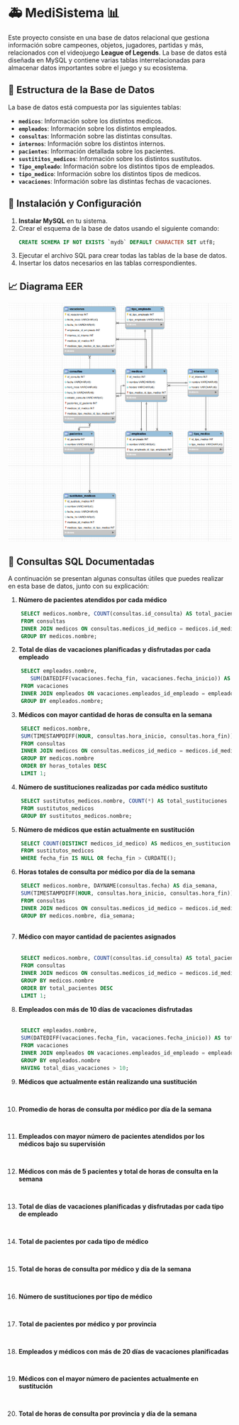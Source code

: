 # 🚑 MediSistema 📊

Este proyecto consiste en una base de datos relacional que gestiona información sobre campeones, objetos, jugadores, partidas y más, relacionados con el videojuego **League of Legends**. La base de datos está diseñada en MySQL y contiene varias tablas interrelacionadas para almacenar datos importantes sobre el juego y su ecosistema.

## 📁 Estructura de la Base de Datos

La base de datos está compuesta por las siguientes tablas:

- **`medicos`**: Información sobre los distintos medicos.
- **`empleados`**: Información sobre los distintos empleados.
- **`consultas`**: Información sobre las distintas consultas.
- **`internos`**: Información sobre los distintos internos.
- **`pacientes`**: Información detallada sobre los pacientes.
- **`sustititos_medicos`**: Información sobre los distintos sustitutos.
- **`Tipo_empleado`**: Información sobre los distintos tipos de empleados.
- **`tipo_medico`**: Información sobre los distintos tipos de medicos.
- **`vacaciones`**: Información sobre las distintas fechas de vacaciones.

## 🚀 Instalación y Configuración

1. **Instalar MySQL** en tu sistema.
2. Crear el esquema de la base de datos usando el siguiente comando:
    ```sql
    CREATE SCHEMA IF NOT EXISTS `mydb` DEFAULT CHARACTER SET utf8;
    ```
3. Ejecutar el archivo SQL para crear todas las tablas de la base de datos.
4. Insertar los datos necesarios en las tablas correspondientes.

## 📈 Diagrama EER
![Diagrama EER](diagrama_EER_MediSistema.png)


## 📝 Consultas SQL Documentadas

A continuación se presentan algunas consultas útiles que puedes realizar en esta base de datos, junto con su explicación:

1. **Número de pacientes atendidos por cada médico**



```sql
    SELECT medicos.nombre, COUNT(consultas.id_consulta) AS total_pacientes
    FROM consultas
    INNER JOIN medicos ON consultas.medicos_id_medico = medicos.id_medico
    GROUP BY medicos.nombre;

```



2. **Total de días de vacaciones planificadas y disfrutadas por cada empleado**

```sql
    SELECT empleados.nombre, 
       SUM(DATEDIFF(vacaciones.fecha_fin, vacaciones.fecha_inicio)) AS total_dias_vacaciones
    FROM vacaciones
    INNER JOIN empleados ON vacaciones.empleados_id_empleado = empleados.id_empleado
    GROUP BY empleados.nombre;


```



3. **Médicos con mayor cantidad de horas de consulta en la semana**



```sql
    SELECT medicos.nombre, 
    SUM(TIMESTAMPDIFF(HOUR, consultas.hora_inicio, consultas.hora_fin)) AS horas_totales
    FROM consultas
    INNER JOIN medicos ON consultas.medicos_id_medico = medicos.id_medico
    GROUP BY medicos.nombre
    ORDER BY horas_totales DESC
    LIMIT 1;


```



4.  **Número de sustituciones realizadas por cada médico sustituto**



```sql
    SELECT sustitutos_medicos.nombre, COUNT(*) AS total_sustituciones
    FROM sustitutos_medicos
    GROUP BY sustitutos_medicos.nombre;
```



5.  **Número de médicos que están actualmente en sustitución**



```sql
    SELECT COUNT(DISTINCT medicos_id_medico) AS medicos_en_sustitucion
    FROM sustitutos_medicos
    WHERE fecha_fin IS NULL OR fecha_fin > CURDATE();

```



6. **Horas totales de consulta por médico por día de la semana**


```sql
    SELECT medicos.nombre, DAYNAME(consultas.fecha) AS dia_semana,
    SUM(TIMESTAMPDIFF(HOUR, consultas.hora_inicio, consultas.hora_fin)) AS horas_totales
    FROM consultas
    INNER JOIN medicos ON consultas.medicos_id_medico = medicos.id_medico
    GROUP BY medicos.nombre, dia_semana;



```



7.  **Médico con mayor cantidad de pacientes asignados**



```sql

    SELECT medicos.nombre, COUNT(consultas.id_consulta) AS total_pacientes
    FROM consultas
    INNER JOIN medicos ON consultas.medicos_id_medico = medicos.id_medico
    GROUP BY medicos.nombre
    ORDER BY total_pacientes DESC
    LIMIT 1;


```



8. **Empleados con más de 10 días de vacaciones disfrutadas**



```sql

    SELECT empleados.nombre, 
    SUM(DATEDIFF(vacaciones.fecha_fin, vacaciones.fecha_inicio)) AS total_dias_vacaciones
    FROM vacaciones
    INNER JOIN empleados ON vacaciones.empleados_id_empleado = empleados.id_empleado
    GROUP BY empleados.nombre
    HAVING total_dias_vacaciones > 10;


```



9.  **Médicos que actualmente están realizando una sustitución**



```sql



```



10.  **Promedio de horas de consulta por médico por día de la semana**



```sql



```



11.  **Empleados con mayor número de pacientes atendidos por los médicos bajo su supervisión**



```sql



```



12.  **Médicos con más de 5 pacientes y total de horas de consulta en la semana**



```sql



```



13.  **Total de días de vacaciones planificadas y disfrutadas por cada tipo de empleado**



```sql



```



14. **Total de pacientes por cada tipo de médico**



```sql



```



15. **Total de horas de consulta por médico y día de la semana**



```sql



```



16. **Número de sustituciones por tipo de médico**



```sql



```



17. **Total de pacientes por médico y por provincia**



```sql



```



18. **Empleados y médicos con más de 20 días de vacaciones planificadas**



```sql



```



19. **Médicos con el mayor número de pacientes actualmente en sustitución**



```sql



```



20. **Total de horas de consulta por provincia y día de la semana**



```sql



```